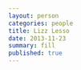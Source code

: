 ```yaml
---
layout: person
categories: people
title: Lizz Lesso
date: 2013-11-23
summary: fill
published: true
---
```


